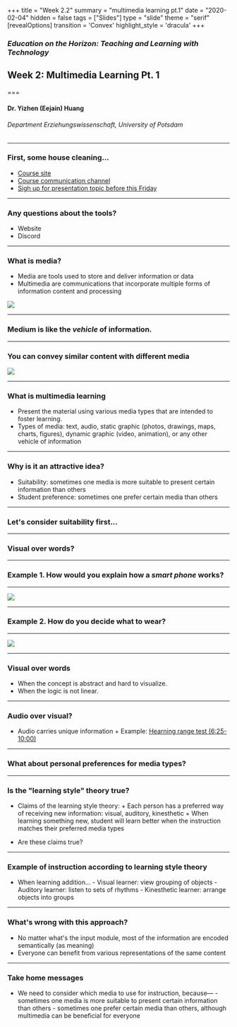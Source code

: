 +++
title = "Week 2.2"
summary = "multimedia learning pt.1"
date = "2020-02-04"
hidden = false
tags = ["Slides"]
type = "slide"
theme = "serif"
[revealOptions]
transition = 'Convex'
highlight_style = 'dracula'
+++


### *Education on the Horizon: Teaching and Learning with Technology*
## Week 2: Multimedia Learning Pt. 1
===
#### Dr. Yizhen (Eejain) Huang
###### Department Erziehungswissenschaft, University of Potsdam


----
### First, some house cleaning...
- [Course site](https://edutech.netlify.com/)
- [Course communication channel](https://discord.gg/e3VpXtv)
- [Sigh up for presentation topic before this Friday](https://docs.google.com/spreadsheets/d/10bdOmFw7KLevjp87eB_meW_1oUtAbdOr_x0cDjChPA4/edit?usp=sharing)

---
### Any questions about the tools?
- Website
- Discord


---
### What is media?
- Media are tools used to store and deliver information or data
- Multimedia are communications that incorporate multiple forms of information content and processing

![](/media/media.jpg)

---
### Medium is like the *vehicle* of information. 


---
### You can convey similar content with different media
![](/media/different-transportation.png)

---
### What is multimedia learning
- Present the material using various media types that are intended to foster learning.
- Types of media: text, audio, static graphic (photos, drawings, maps, charts, figures), dynamic graphic (video, animation), or any other vehicle of information

---
### Why is it an attractive idea?

- Suitability: sometimes one media is more suitable to present certain information than others
- Student preference: sometimes one prefer certain media than others

---
### Let's consider suitability first...

---
### Visual over words? 

---
### Example 1. How would you explain how a *smart phone* works?

---
![](/media/cellphone.png)

---
### Example 2. How do you decide what to wear?

---
![](/media/decisiontree2.png)

---
### Visual over words
- When the concept is abstract and hard to visualize.
- When the logic is not linear.

---
### Audio over visual?
- Audio carries unique information
      + Example: [Hearning range test (6:25-10:00)](https://www.20k.org/episodes/hearingloss )

---
### What about personal preferences for media types?

---
### Is the "learning style" theory true?
- Claims of the learning style theory:
      + Each person has a preferred way of receiving new information: visual, auditory, kinesthetic
      + When learning something new, student will learn better when the instruction matches their preferred media types
+ Are these claims true?

---
### Example of instruction according to learning style theory
- When learning addition...
      - Visual learner: view grouping of objects
      - Auditory learner: listen to sets of rhythms
      - Kinesthetic learner: arrange objects into groups

---
### What's wrong with this approach?
- No matter what's the input module, most of the information are encoded semantically (as meaning)
- Everyone can benefit from various representations of the same content

---
### Take home messages
- We need to consider which media to use for instruction, because––
      - sometimes one media is more suitable to present certain information than others
      - sometimes one prefer certain media than others, although multimedia can be beneficial for everyone


